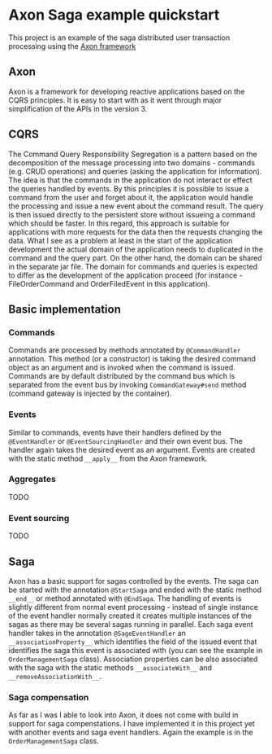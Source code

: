 
# Axon Saga example quickstart

This project is an example of the saga distributed user transaction processing using the [Axon framework](http://www.axonframework.org/) 

## Axon

Axon is a framework for developing reactive applications based on the CQRS principles. It is easy to start with as it went through major simplification of the APIs in the version 3. 

## CQRS

The Command Query Responsibility Segregation is a pattern based on the decomposition of the message processing into two domains - commands (e.g. CRUD operations) and queries (asking the application for information). The idea is that the commands in the application do not interact or effect the queries handled by events. By this principles it is possible to issue a command from the user and forget about it, the application would handle the processing and issue a new event about the command result. The query is then issued directly to the persistent store without issueing a command which should be faster. In this regard, this approach is suitable for applications with more requests for the data then the requests changing the data. What I see as a problem at least in the start of the application development the actual domain of the application needs to duplicated in the command and the query part. On the other hand, the domain can be shared in the separate jar file. The domain for commands and queries is expected to differ as the development of the application proceed (for instance - FileOrderCommand and OrderFiledEvent in this application).

## Basic implementation

### Commands

Commands are processed by methods annotated by `@CommandHandler` annotation. This method (or a constructor) is taking the desired command object as an argument and is invoked when the command is issued. Commands are by default distributed by the command bus which is separated from the event bus by invoking `CommandGateway#send` method (command gateway is injected by the container).

### Events 

Similar to commands, events have their handlers defined by the `@EventHandler` or `@EventSourcingHandler` and their own event bus. The handler again takes the desired event as an argument. Events are created with the static method `__apply__` from the Axon framework.

### Aggregates

TODO

### Event sourcing 

TODO

## Saga

Axon has a basic support for sagas controlled by the events. The saga can be started with the annotation `@StartSaga` and ended with the static method `__end__` or method annotated with `@EndSaga`. The handling of events is slightly different from normal event processing - instead of single instance of the event handler normally created it creates multiple instances of the sagas as there may be several sagas running in parallel. Each saga event handler takes in the annotation `@SageEventHandler` an `__associationProperty__` which identifies the field of the issued event that identifies the saga this event is associated with (you can see the example in `OrderManagementSaga` class). Association properties can be also associated with the saga with the static methods `__associateWith__` and `__removeAssociationWith__`.

### Saga compensation

As far as I was I able to look into Axon, it does not come with build in support for saga compenstations. I have implemented it in this project yet with another events and saga event handlers. Again the example is in the `OrderManagementSaga` class. 



